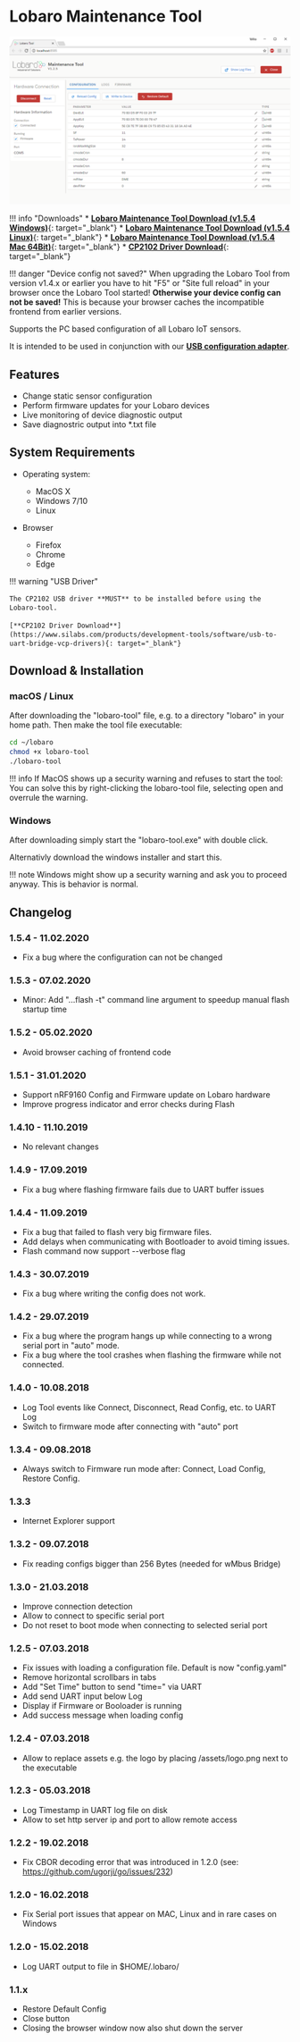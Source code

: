 # Lobaro Maintenance Tool

![Screenshot Lobaro-Tool](./img/Lobaro_Tool_ConfigFeature.png)

!!! info "Downloads"
    * [**Lobaro Maintenance Tool Download (v1.5.4 Windows)**](https://github.com/lobaro/flash-tool-release/releases/download/1.5.4/lobaro-tool.exe){: target="_blank"}
    * [**Lobaro Maintenance Tool Download (v1.5.4 Linux)**](https://github.com/lobaro/flash-tool-release/releases/download/1.5.4/lobaro-tool-linux){: target="_blank"}
    * [**Lobaro Maintenance Tool Download (v1.5.4 Mac 64Bit)**](https://github.com/lobaro/flash-tool-release/releases/download/1.5.4/lobaro-tool-mac64){: target="_blank"}
    * [**CP2102 Driver Download**](https://www.silabs.com/products/development-tools/software/usb-to-uart-bridge-vcp-drivers){: target="_blank"}  
    
!!! danger "Device config not saved?"
    When upgrading the Lobaro Tool from version v1.4.x or earlier you have to hit "F5" or "Site full reload" in your browser once the Lobaro Tool started! 
    **Otherwise your device config can not be saved!** This is because your browser caches the incompatible frontend from earlier versions.

Supports the PC based configuration of all Lobaro IoT sensors. 

It is intended to be used in conjunction with our [**USB configuration adapter**](./usb-config-adapter.md). 

## Features

* Change static sensor configuration
* Perform firmware updates for your Lobaro devices
* Live monitoring of device diagnostic output
* Save diagnostric output into *.txt file

## System Requirements

* Operating system:
    * MacOS X
    * Windows 7/10
    * Linux
    
* Browser
    * Firefox
    * Chrome
    * Edge
       
!!! warning "USB Driver"

    The CP2102 USB driver **MUST** to be installed before using the Lobaro-tool.
    
    [**CP2102 Driver Download**](https://www.silabs.com/products/development-tools/software/usb-to-uart-bridge-vcp-drivers){: target="_blank"}       
    
## Download & Installation

### macOS / Linux 
After downloading the "lobaro-tool" file, e.g. to a directory "lobaro" in your home path. Then make the tool file executable:

```Bash
cd ~/lobaro
chmod +x lobaro-tool
./lobaro-tool
```

!!! info
    If MacOS shows up a security warning and refuses to start the tool: 
    You can solve this by right-clicking the lobaro-tool file, selecting open and overrule the warning.

### Windows
After downloading simply start the "lobaro-tool.exe" with double click. 

Alternativly download the windows installer and start this.

!!! note
    Windows might show up a security warning and ask you to proceed anyway. This is behavior is normal.


## Changelog
### 1.5.4 - 11.02.2020
- Fix a bug where the configuration can not be changed

### 1.5.3 - 07.02.2020
- Minor: Add "...flash -t" command line argument to speedup manual flash startup time

### 1.5.2 - 05.02.2020
- Avoid browser caching of frontend code

### 1.5.1 - 31.01.2020
- Support nRF9160 Config and Firmware update on Lobaro hardware
- Improve progress indicator and error checks during Flash

### 1.4.10 - 11.10.2019
- No relevant changes

### 1.4.9 - 17.09.2019
- Fix a bug where flashing firmware fails due to UART buffer issues

### 1.4.4 - 11.09.2019
- Fix a bug that failed to flash very big firmware files.
- Add delays when communicating with Bootloader to avoid timing issues.
- Flash command now support --verbose flag

### 1.4.3 - 30.07.2019
- Fix a bug where writing the config does not work.

### 1.4.2 - 29.07.2019
- Fix a bug where the program hangs up while connecting to a wrong serial port in "auto" mode.
- Fix a bug where the tool crashes when flashing the firmware while not connected.

### 1.4.0 - 10.08.2018

- Log Tool events like Connect, Disconnect, Read Config, etc. to UART Log
- Switch to firmware mode after connecting with "auto" port

### 1.3.4 - 09.08.2018
- Always switch to Firmware run mode after: Connect, Load Config, Restore Config.

### 1.3.3
- Internet Explorer support

### 1.3.2 - 09.07.2018
- Fix reading configs bigger than 256 Bytes (needed for wMbus Bridge)

### 1.3.0 - 21.03.2018
- Improve connection detection
- Allow to connect to specific serial port
- Do not reset to boot mode when connecting to selected serial port

### 1.2.5 - 07.03.2018
- Fix issues with loading a configuration file. Default is now "config.yaml"
- Remove horizontal scrollbars in tabs
- Add "Set Time" button to send "time=<now>" via UART
- Add send UART input below Log
- Display if Firmware or Booloader is running
- Add success message when loading config

### 1.2.4 - 07.03.2018

- Allow to replace assets e.g. the logo by placing /assets/logo.png next to the executable

### 1.2.3 - 05.03.2018
- Log Timestamp in UART log file on disk
- Allow to set http server ip and port to allow remote access

### 1.2.2 - 19.02.2018
- Fix CBOR decoding error that was introduced in 1.2.0 (see: https://github.com/ugorji/go/issues/232)

### 1.2.0 - 16.02.2018
- Fix Serial port issues that appear on MAC, Linux and in rare cases on Windows

### 1.2.0 - 15.02.2018
- Log UART output to file in $HOME/.lobaro/

### 1.1.x
- Restore Default Config
- Close button
- Closing the browser window now also shut down the server

